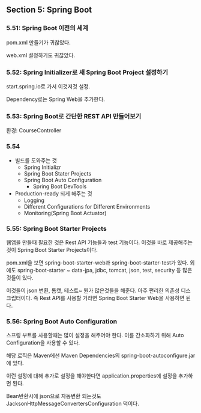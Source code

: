 ## Section 5: Spring Boot
### 5.51: Spring Boot 이전의 세계
pom.xml 만들기가 귀찮았다.

web.xml 설정하기도 귀찮았다.

### 5.52: Spring Initializer로 새 Spring Boot Project 설정하기
start.spring.io로 가서 이것저것 설정.

Dependency로는 Spring Web을 추가한다.

### 5.53: Spring Boot로 간단한 REST API 만들어보기
환경: CourseController

### 5.54
- 빌드를 도와주는 것
  - Spring Initializr
  - Spring Boot Stater Projects
  - Spring Boot Auto Configuration
    - Spring Boot DevTools
- Production-ready 되게 해주는 것
  - Logging
  - Different Configurations for Different Environments
  - Monitoring(Spring Boot Actuator)

### 5.55: Spring Boot Starter Projects
웹앱을 만들때 필요한 것은 Rest API 기능들과 test 기능이다.
이것을 바로 제공해주는 것이 Spring Boot Starter Projects이다.

pom.xml을 보면 spring-boot-starter-web과 spring-boot-starter-test가 있다.
외에도 spring-boot-starter ~ data-jpa, jdbc, tomcat, json, test, security 등 많은 것들이 있다.

이것들이 json 변환, 톰캣, 테스트~ 뭔가 많은것들을 해준다. 아주 편리한 의존성 디스크립터이다.
즉 Rest API를 사용할 거라면 Spring Boot Starter Web을 사용하면 된다.

### 5.56: Spring Boot Auto Configuration
스프링 부트를 사용할때는 많이 설정을 해주어야 한다.
이를 간소화하기 위해 Auto Configuration을 사용할 수 있다.

해당 로직은 Maven에선 Maven Dependencies의 spring-boot-autoconfigure.jar에 있다.

이런 설정에 대해 추가로 설정을 해야한다면 application.properties에 설정을 추가하면 된다.

Bean반환시에 json으로 자동변환 되는것도 JacksonHttpMessageConvertersConfiguration 덕이다.

